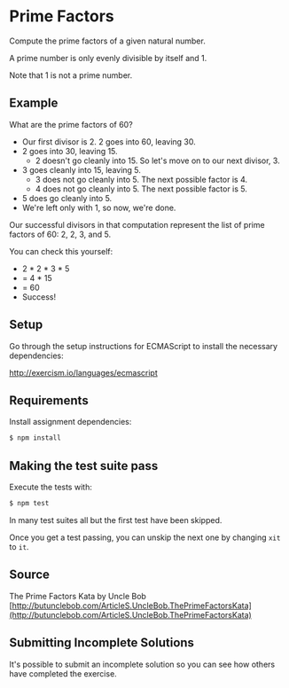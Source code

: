 # Prime Factors

Compute the prime factors of a given natural number.

A prime number is only evenly divisible by itself and 1.

Note that 1 is not a prime number.

## Example

What are the prime factors of 60?

- Our first divisor is 2. 2 goes into 60, leaving 30.
- 2 goes into 30, leaving 15.
  - 2 doesn't go cleanly into 15. So let's move on to our next divisor, 3.
- 3 goes cleanly into 15, leaving 5.
  - 3 does not go cleanly into 5. The next possible factor is 4.
  - 4 does not go cleanly into 5. The next possible factor is 5.
- 5 does go cleanly into 5.
- We're left only with 1, so now, we're done.

Our successful divisors in that computation represent the list of prime
factors of 60: 2, 2, 3, and 5.

You can check this yourself:

- 2 * 2 * 3 * 5
- = 4 * 15
- = 60
- Success!

## Setup

Go through the setup instructions for ECMAScript to
install the necessary dependencies:

http://exercism.io/languages/ecmascript

## Requirements

Install assignment dependencies:

```bash
$ npm install
```

## Making the test suite pass

Execute the tests with:

```bash
$ npm test
```

In many test suites all but the first test have been skipped.

Once you get a test passing, you can unskip the next one by
changing `xit` to `it`.

## Source

The Prime Factors Kata by Uncle Bob [http://butunclebob.com/ArticleS.UncleBob.ThePrimeFactorsKata](http://butunclebob.com/ArticleS.UncleBob.ThePrimeFactorsKata)

## Submitting Incomplete Solutions
It's possible to submit an incomplete solution so you can see how others have completed the exercise.

